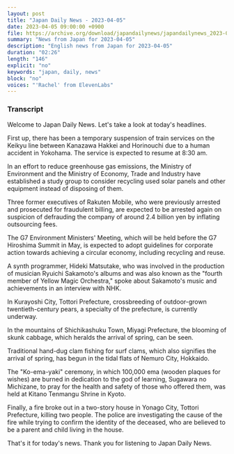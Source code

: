 ```yaml
---
layout: post
title: "Japan Daily News - 2023-04-05"
date: 2023-04-05 09:00:00 +0900
file: https://archive.org/download/japandailynews/japandailynews_2023-04-05.mp3
summary: "News from Japan for 2023-04-05"
description: "English news from Japan for 2023-04-05"
duration: "02:26"
length: "146"
explicit: "no"
keywords: "japan, daily, news"
block: "no"
voices: "'Rachel' from ElevenLabs"
---
```


### Transcript

Welcome to Japan Daily News. Let's take a look at today's headlines.

First up, there has been a temporary suspension of train services on the Keikyu line between Kanazawa Hakkei and Horinouchi due to a human accident in Yokohama. The service is expected to resume at 8:30 am.

In an effort to reduce greenhouse gas emissions, the Ministry of Environment and the Ministry of Economy, Trade and Industry have established a study group to consider recycling used solar panels and other equipment instead of disposing of them.

Three former executives of Rakuten Mobile, who were previously arrested and prosecuted for fraudulent billing, are expected to be arrested again on suspicion of defrauding the company of around 2.4 billion yen by inflating outsourcing fees.

The G7 Environment Ministers' Meeting, which will be held before the G7 Hiroshima Summit in May, is expected to adopt guidelines for corporate action towards achieving a circular economy, including recycling and reuse.

A synth programmer, Hideki Matsutake, who was involved in the production of musician Ryuichi Sakamoto's albums and was also known as the "fourth member of Yellow Magic Orchestra," spoke about Sakamoto's music and achievements in an interview with NHK.

In Kurayoshi City, Tottori Prefecture, crossbreeding of outdoor-grown twentieth-century pears, a specialty of the prefecture, is currently underway.

In the mountains of Shichikashuku Town, Miyagi Prefecture, the blooming of skunk cabbage, which heralds the arrival of spring, can be seen.

Traditional hand-dug clam fishing for surf clams, which also signifies the arrival of spring, has begun in the tidal flats of Nemuro City, Hokkaido.

The "Ko-ema-yaki" ceremony, in which 100,000 ema (wooden plaques for wishes) are burned in dedication to the god of learning, Sugawara no Michizane, to pray for the health and safety of those who offered them, was held at Kitano Tenmangu Shrine in Kyoto.

Finally, a fire broke out in a two-story house in Yonago City, Tottori Prefecture, killing two people. The police are investigating the cause of the fire while trying to confirm the identity of the deceased, who are believed to be a parent and child living in the house. 

That's it for today's news. Thank you for listening to Japan Daily News.
